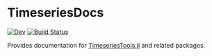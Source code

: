 # TimeseriesDocs

<!-- [![Stable](https://img.shields.io/badge/docs-stable-blue.svg)](https://brendanjohnharris.github.io/TimeseriesTools.jl/stable/) -->
[![Dev](https://img.shields.io/badge/docs-dev-blue.svg)](https://brendanjohnharris.github.io/TimeseriesDocs.jl/dev/)
[![Build Status](https://github.com/brendanjohnharris/TimeseriesDocs.jl/actions/workflows/CI.yml/badge.svg?branch=main)](https://github.com/brendanjohnharris/TimeseriesDocs.jl/actions/workflows/CI.yml?query=branch%3Amain)

Provides documentation for [TimeseriesTools.jl](https://github.com/brendanjohnharris/TimeseriesTools.jl) and related packages.